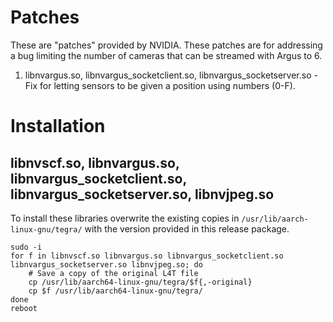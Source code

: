 # Patches

These are "patches" provided by NVIDIA. These patches are for addressing a
bug limiting the number of cameras that can be streamed with Argus to 6.

1. libnvargus.so, libnvargus\_socketclient.so,
   libnvargus\_socketserver.so - Fix for letting sensors to be given a position
   using numbers (0-F).

# Installation

## libnvscf.so, libnvargus.so, libnvargus\_socketclient.so, libnvargus\_socketserver.so, libnvjpeg.so

To install these libraries overwrite the existing copies in
`/usr/lib/aarch-linux-gnu/tegra/` with the version provided in this
release package.

```
sudo -i
for f in libnvscf.so libnvargus.so libnvargus_socketclient.so libnvargus_socketserver.so libnvjpeg.so; do
    # Save a copy of the original L4T file
    cp /usr/lib/aarch64-linux-gnu/tegra/$f{,-original}
    cp $f /usr/lib/aarch64-linux-gnu/tegra/
done
reboot
```

